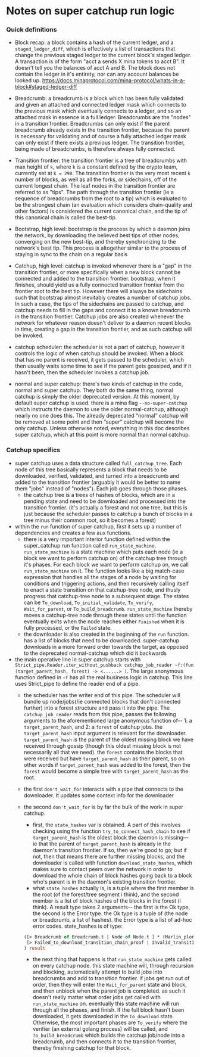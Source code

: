 # Notes on super catchup run logic

### Quick definitions

- Block recap: a block contains a hash of the current ledger, and a
  `staged_ledger_diff`, which is effectively a list of transactions that change
  the previous staged ledger to the current block's staged ledger. A transaction
  is of the form "acct a sends X mina tokens to acct B". It doesn't tell you the
  balances of acct A and B. The block does not contain the ledger in it's
  entirety, nor can any account balances be looked up.
  https://docs.minaprotocol.com/mina-protocol/whats-in-a-block#staged-ledger-diff

- Breadcrumb: a breadcrumb is a block which has been fully validated and given
  an attached and connected ledger mask which connects to the previous mask
  which eventually connects to a ledger, and so an attached mask in essence is a
  full ledger. Breadcrumbs are the "nodes" in a transition frontier. Breadcrumbs
  can only exist if the parent breadcrumb already exists in the transition
  frontier, because the parent is necessary for validating and of course a fully
  attached ledger mask can only exist if there exists a previous ledger. The
  transition frontier, being made of breadcrumbs, is therefore always fully
  connected.

- Transition frontier: the transition frontier is a tree of breadcrumbs with max
  height of `k`, where `k` is a constant defined by the crypto team, currently
  set at `k = 290`. The transition frontier is the very most recent `k` number
  of blocks, as well as all the forks, or sidechains, off of the current longest
  chain. The leaf nodes in the transition frontier are referred to as "tips".
  The path through the transition frontier (ie a sequence of breadcrumbs from
  the root to a tip) which is evaluated to be the strongest chain (an evaluation
  which considers chain-quality and other factors) is considered the current
  canonical chain, and the tip of this canonical chain is called the best-tip.

- Bootstrap, high level: bootstrap is the process by which a daemon joins the
  network, by downloading the believed best tips of other nodes, converging on
  the new best-tip, and thereby synchronizing to the network's best tip. This
  process is altogether similar to the process of staying in sync to the chain
  on a regular basis

- Catchup, high level: catchup is invoked whenever there is a "gap" in the
  transition frontier, or more specifically when a new block cannot be connected
  and added to the transition frontier. bootstrap, when it finishes, should
  yield us a fully connected transition frontier from the frontier root to the
  best tip. However there will always be sidechains such that bootstrap almost
  inevitably creates a number of catchup jobs. In such a case, the tips of the
  sidechains are passed to catchup, and catchup needs to fill in the gaps and
  connect it to a known breadcrumb in the transition frontier. Catchup jobs are
  also created whenever the network for whatever reason doesn't deliver to a
  daemon recent blocks in time, creating a gap in the transition frontier, and
  as such catchup will be invoked.

- catchup scheduler: the scheduler is not a part of catchup, however it controls
  the logic of when catchup should be invoked. When a block that has no parent
  is received, it gets passed to the scheduler, which then usually waits some
  time to see if the parent gets gossiped, and if it hasn't been, then the
  scheduler invokes a catchup job.

- normal and super catchup: there's two kinds of catchup in the code, normal and
  super catchup. They both do the same thing, normal catchup is simply the older
  deprecated version. At this moment, by default super catchup is used. there is
  a mina flag `--no-super-catchup` which instructs the daemon to use the older
  normal-catchup, although nearly no one does this. The already deprecated
  “normal” catchup will be removed at some point and then “super” catchup will
  become the only catchup. Unless otherwise noted, everything in this doc
  describes super catchup, which at this point is more normal than normal
  catchup.

### Catchup specifics

- super catchup uses a data structure called `full_catchup_tree`. Each node of
  this tree basically represents a block that needs to be downloaded, verified,
  validated, and turned into a breadcrumb and added to the transition frontier
  (arguably it would be better to name them "jobs" instead of "nodes"). Each job
  goes through those phases.
  - the catchup tree is a trees of hashes of blocks, which are in a pending
    state and need to be downloaded and processed into the transition frontier.
    (it's actually a forest and not one tree, but this is just because the
    scheduler passes to catchup a bunch of blocks in a tree minus their common
    root, so it becomes a forest)
- within the `run` function of super catchup, first it sets up a number of
  dependencies and creates a few aux functions.
  - there is a very important interior function defined within the super_catchup
    run function called `run_state_machine`. `run_state_machine` is a state
    machine which puts each node (ie a block we want to perform catchup on) of
    the catchup tree through it's phases. For each block we want to perform
    catchup on, we call `run_state_machine` on it. The function looks like a big
    match-case expression that handles all the stages of a node by waiting for
    conditions and triggering actions, and then recursively calling itself to
    enact a state transition on that catchup-tree node, and thusly progress that
    catchup-tree node to a subsequent stage. The states can be `To_download`,
    `To_initial_validate`, `To_verify`, `Wait_for_parent`, or
    `To_build_breadcrumb`. `run_state_machine` thereby moves a catchup-tree node
    through these states until the function eventually exits when the node
    reaches either `Finished` when it is fully processed, or the `Failed` state.
  - the downloader is also created in the beginning of the `run` function. has a
    list of blocks that need to be downloaded. super-catchup downloads in a more
    forward order towards the target, as opposed to the deprecated
    normal-catchup which did it backwards
- the main operative line in super catchup starts with
  `Strict_pipe.Reader.iter_without_pushback catchup_job_reader ~f:(fun (target_parent_hash, forest) -> <......> )`.
  The large anonymous function defined in `~f` has all the real business logic
  in catchup. This line uses Strict_pipe to define the reader end of a pipe.
  - the scheduler has the writer end of this pipe. The scheduler will bundle up
    node/jobs(/ie connected blocks that don't connected further) into a forest
    structure and pass it into the pipe. The `catchup_job_reader` reads from
    this pipe, passes the following arguments to the aforementioned large
    anonymous function of-- 1: a `target_parent_hash`, and 2: a `forest` of
    catchup jobs. the `target_parent_hash` input argument is relevant for the
    downloader. `target_parent_hash` is the parent of the oldest missing block
    we have received through gossip (though this oldest missing block is not
    necessarily all that we need). the `forest` contains the blocks that were
    received but have `target_parent_hash` as their parent, so on other words if
    `target_parent_hash` was added to the forest, then the `forest` would become
    a simple tree with `target_parent_hash` as the root.
  - the first `don't_wait_for` interacts with a pipe that connects to the
    downloader. It updates some context info for the downloader
  - the second `don't_wait_for` is by far the bulk of the work in super catchup.
    - first, the `state_hashes` var is obtained. A part of this involves
      checking using the function `try_to_connect_hash_chain` to see if
      `target_parent_hash` is the oldest block the daemon is missing— ie that
      the parent of `target_parent_hash` is already in the daemon's transition
      frontier. If so, then we're good to go; but if not, then that means there
      are further missing blocks, and the downloader is called with function
      `download_state_hashes`, which makes sure to contact peers over the
      network in order to download the whole chain of block hashes going back to
      a block who's parent is in the daemon's existing transition frontier.
    - what `state_hashes` actually is, is a tuple where the first member is the
      root (of the forest/tree segment i think), and the second member is a list
      of block hashes of the blocks in the forest (i think). A result type takes
      2 arguments-- the first is the Ok type, the second is the Error type. the
      Ok type is a tuple of (the node or breadcrumb, a list of hashes). the
      Error type is a list of ad-hoc error codes. state_hashes is of type:
    ```ocaml
    ([> Breadcrumb of Breadcrumb.t | Node of Node.t ] * (Marlin_plonk_bindings_pasta_fp.t list),
     [> Failed_to_download_transition_chain_proof | Invalid_transition_chain_proof | No_common_ancestor | Peer_moves_too_fast ] list
    ) result
    ```

    - the next thing that happens is that `run_state_machine` gets called on
      every catchup node. this state machine will, through recursion and
      blocking, automatically attempt to build jobs into breadcrumbs and add to
      transition frontier. if jobs get run out of order, then they will enter
      the `Wait_for_parent` state and block, and then unblock when the parent
      job is completed. as such it doesn't really matter what order jobs get
      called with `run_state_machine` on. eventually this state machine will run
      through all the phases, and finish. If the full block hasn't been
      downloaded, it gets downloaded in the `To_download` state. Otherwise, the
      most important phases are `To_verify` where the verifier (an external
      golang process) will be called, and `To_build_breadcrumb` which builds the
      catchup job/node into a breadcrumb, and then connects it to the transition
      frontier, thereby finishing catchup for that block.
